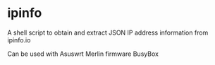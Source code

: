 # ipinfo
A shell script to obtain and extract JSON IP address information from ipinfo.io

Can be used with Asuswrt Merlin firmware BusyBox

